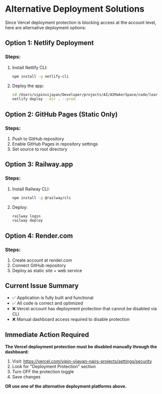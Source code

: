 # Alternative Deployment Solutions

Since Vercel deployment protection is blocking access at the account level, here are alternative deployment options:

## Option 1: Netlify Deployment

### Steps:
1. Install Netlify CLI:
   ```bash
   npm install -g netlify-cli
   ```

2. Deploy the app:
   ```bash
   cd /Users/vipinvijayan/Developer/projects/AI/AIMakerSpace/code/learn_ai_0/assig_1
   netlify deploy --dir . --prod
   ```

## Option 2: GitHub Pages (Static Only)

### Steps:
1. Push to GitHub repository
2. Enable GitHub Pages in repository settings
3. Set source to root directory

## Option 3: Railway.app

### Steps:
1. Install Railway CLI:
   ```bash
   npm install -g @railway/cli
   ```

2. Deploy:
   ```bash
   railway login
   railway deploy
   ```

## Option 4: Render.com

### Steps:
1. Create account at render.com
2. Connect GitHub repository
3. Deploy as static site + web service

## Current Issue Summary

- ✅ Application is fully built and functional
- ✅ All code is correct and optimized
- ❌ Vercel account has deployment protection that cannot be disabled via CLI
- ❌ Manual dashboard access required to disable protection

## Immediate Action Required

**The Vercel deployment protection must be disabled manually through the dashboard:**

1. Visit: https://vercel.com/vipin-vijayan-nairs-projects/settings/security
2. Look for "Deployment Protection" section
3. Turn OFF the protection toggle
4. Save changes

**OR use one of the alternative deployment platforms above.**